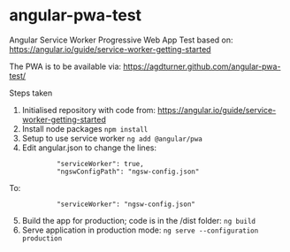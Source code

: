 # angular-pwa-test
Angular Service Worker Progressive Web App Test based on:
https://angular.io/guide/service-worker-getting-started

The PWA is to be available via:
https://agdturner.github.com/angular-pwa-test/

Steps taken
1. Initialised repository with code from:
https://angular.io/guide/service-worker-getting-started
3. Install node packages
`npm install`
4. Setup to use service worker
`ng add @angular/pwa`
5. Edit angular.json to change the lines:
```
            "serviceWorker": true,
            "ngswConfigPath": "ngsw-config.json"
```
To:
```
            "serviceWorker": "ngsw-config.json"
```
5. Build the app for production; code is in the /dist folder:
`ng build`
6. Serve application in production mode:
`ng serve --configuration production`
